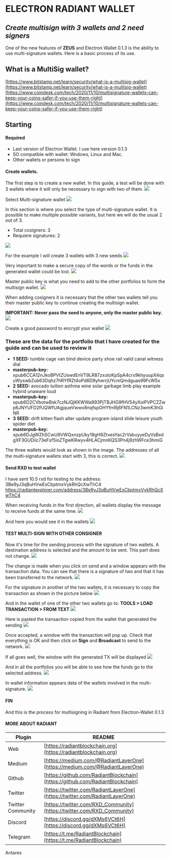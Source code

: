 
# ELECTRON RADIANT WALLET
## _Create multisign with 3 wallets and 2 need signers_

One of the new features of **ZEUS** and Electron Wallet 0.1.3 is the ability to use multi-signature wallets. Here is a basic process of its use.

## What is a MultiSig wallet? 
[https://www.bitstamp.net/learn/security/what-is-a-multisig-wallet](https://www.bitstamp.net/learn/security/what-is-a-multisig-wallet)
[https://www.coindesk.com/tech/2020/11/10/multisignature-wallets-can-keep-your-coins-safer-if-you-use-them-right](https://www.coindesk.com/tech/2020/11/10/multisignature-wallets-can-keep-your-coins-safer-if-you-use-them-right)


## Starting

#### Required
* Last version of Electron Wallet. I use  here version 0.1.3
* SO compatible with wallet: Wndows, Linux and Mac.
* Other wallets or persons to sign

#### Create wallets.
The first step is to create a new wallet. In this guide, a test will be done with 3 wallets where it will only be necessary to sign with two of them.
![](https://github.com/Antares-RXD/Radiant-Guides/blob/main/Create-multisign-wallet/img/01-create-wallet.png?raw=true)

Select Multi-signature wallet
![](https://github.com/Antares-RXD/Radiant-Guides/blob/main/Create-multisign-wallet/img/02-select-multisign-wallet.png?raw=true)

In this section is where you select the type of multi-signature wallet. It is possible to make multiple possible variants, but here we will do the usual 2 out of 3.

- Total cosigners: 3
- Requiere signatures: 2
 

![](https://github.com/Antares-RXD/Radiant-Guides/blob/main/Create-multisign-wallet/img/03-select-number-cosigners-and-signatures.png?raw=true)

For the example I will create 3 wallets with 3 new seeds
![](https://github.com/Antares-RXD/Radiant-Guides/blob/main/Create-multisign-wallet/img/04-new-seed-restore-or-priv-key.png?raw=true)

Very important to make a secure copy of the words or the funds in the generated wallet could be lost.
![](https://github.com/Antares-RXD/Radiant-Guides/blob/main/Create-multisign-wallet/img/05-new-seed.png?raw=true)

Master public key is what you need to add to the other portfolios to form the multisign wallet.
![](https://github.com/Antares-RXD/Radiant-Guides/blob/main/Create-multisign-wallet/img/06-master-pub-key.png?raw=true)

When adding cosigners it is necessary that the other two wallets tell you their master public key to continue creating the multisign wallet. 

**IMPORTANT: Never pass the seed to anyone, only the master public key.**
![](https://github.com/Antares-RXD/Radiant-Guides/blob/main/Create-multisign-wallet/img/07-add-other-cosigner-master-pub-key.png?raw=true)

Create a good password to encrypt your wallet
![](https://github.com/Antares-RXD/Radiant-Guides/blob/main/Create-multisign-wallet/img/08-password-wallet.png?raw=true)

### These are the data for the portfolio that I have created for the guide and can be used to review it

- **1 SEED:** tumble cage van bind device party shoe rail valid canal witness dial
- **masterpub-key:** xpub6CCA12nJkoBPVtZUswdEnVT9LR87zxutoKpSpA4crx9khyuupX4qsuWyswbZub63Dqhz7hRYfRZt4oPd6D9yherrjUYcmQmdguas99FcW5x
- **2 SEED:** avocado tuition asthma wine solar garbage limb play example hybrid unaware loud
- **masterpub-key:** xpub6D2CVbotwBsk7czNJQjKKWWa993PjTBJHG9fHV54yXoiPVPCZZwp6JNYUFD2PJQWfUAgjqueVwwx8nqfspGHYfmRj6FN1LCNz3wmK3hGiNR
- **3 SEED:** drift kitten flash alter update program island slide leisure youth spider diet
- **masterpub-key:** xpub6DJgWZhSCwU8VWQxnzpUky18gH9ZtvesYac2rVsbuyyeDyVsBxdgXF3GUDiic73eFsf5ioZTgwKRwyv4HLACjmnKQS3Pn4j9zhWFce3hmiG

The three wallets would look as shown in the image. The addresses of all the multi-signature wallets start with 3, this is correct.
![](https://github.com/Antares-RXD/Radiant-Guides/blob/main/Create-multisign-wallet/img/09-same-address-all-wallets.png?raw=true)

#### Send RXD to test wallet

I have sent 10.5 rxd for testing to the address: 3Be9yJ3qBuHVwEsCbptmxVykRhQcXwThC4
https://radiantexplorer.com/address/3Be9yJ3qBuHVwEsCbptmxVykRhQcXwThC4

When receiving funds in the first direction, all wallets display the message to receive funds at the same time.
![](https://github.com/Antares-RXD/Radiant-Guides/blob/main/Create-multisign-wallet/img/10-all-wallets-recive-same-time.png?raw=true)

And here you would see it in the wallets
![](https://github.com/Antares-RXD/Radiant-Guides/blob/main/Create-multisign-wallet/img/11-all-wallets-recive-same-time.png?raw=true)

#### TEST MULTI-SIGN WITH OTHER CONSIGNER

Now it's time for the sending process with the signature of two wallets. A destination address is selected and the amount to be sent. This part does not change.
![](https://github.com/Antares-RXD/Radiant-Guides/blob/main/Create-multisign-wallet/img/12-send-with-one-wallet.png?raw=true)

The change is made when you click on send and a window appears with the transaction data. You can see that there is a signature of two and that it has been transferred to the network.
![](https://github.com/Antares-RXD/Radiant-Guides/blob/main/Create-multisign-wallet/img/13-transaction-broadcast.png?raw=true)

For the signature in another of the two wallets, it is necessary to copy the transaction as shown in the picture below
![](https://github.com/Antares-RXD/Radiant-Guides/blob/main/Create-multisign-wallet/img/14-copy-tx-to-other-signer.png?raw=true)

And in the wallet of one of the other two wallets go to: **TOOLS > LOAD TRANSACTION > FROM TEXT**
![](https://github.com/Antares-RXD/Radiant-Guides/blob/main/Create-multisign-wallet/img/15-past-tx-in-other-wallet.png?raw=true)

Here is pasted the transaction copied from the wallet that generated the sending
![](https://github.com/Antares-RXD/Radiant-Guides/blob/main/Create-multisign-wallet/img/16-load-tx-in-other-wallet.png?raw=true)

Once accepted, a window with the transaction will pop up. Check that everything is OK and then click on **Sign** and **Broadcast** to send to the network.
![](https://github.com/Antares-RXD/Radiant-Guides/blob/main/Create-multisign-wallet/img/17-sign-and-broadcast-transaction.png?raw=true)

If all goes well, the window with the generated TX will be displayed
![](https://github.com/Antares-RXD/Radiant-Guides/blob/main/Create-multisign-wallet/img/18-payment-sent.png?raw=true)

And in all the portfolios you will be able to see how the funds go to the selected address.
![](https://github.com/Antares-RXD/Radiant-Guides/blob/main/Create-multisign-wallet/img/19-tx-final-all-wallets.png?raw=true)

In wallet information appears data of the wallets involved in the multi-signature.
![](https://github.com/Antares-RXD/Radiant-Guides/blob/main/Create-multisign-wallet/img/20-info-all-wallets.png?raw=true)

#### FIN
And this is the process for multisigning in Radiant from Electron-Wallet 0.1.3

#### MORE ABOUT RADIANT

| Plugin | README |
| ------ | ------ |
| Web | [https://radiantblockchain.org](https://radiantblockchain.org) |
| Medium | [https://medium.com/@RadiantLayerOne](https://medium.com/@RadiantLayerOne) |
| Github | [https://github.com/RadiantBlockchain](https://github.com/RadiantBlockchain) |
| Twitter | [https://twitter.com/RadiantLayerOne](https://twitter.com/RadiantLayerOne) |
| Twitter Community | [https://twitter.com/RXD_Community](https://twitter.com/RXD_Community) |
| Discord | [https://discord.gg/dXMs6VCt6H](https://discord.gg/dXMs6VCt6H) |
| Telegram | [https://t.me/RadiantBlockchain](https://t.me/RadiantBlockchain) |

Antares
